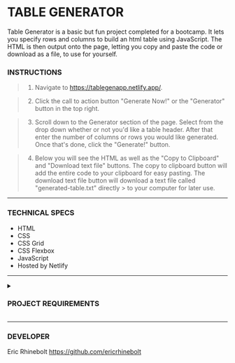 # TABLE GENERATOR

Table Generator is a basic but fun project completed for a bootcamp. It lets you specify rows and columns to build an html table using
JavaScript. The HTML is then output onto the page, letting you copy and paste the code or download as a file, to use for yourself.

### INSTRUCTIONS

> 1.  Navigate to https://tablegenapp.netlify.app/.

> 2.  Click the call to action button "Generate Now!" or the "Generator" button in the top right.

> 3.  Scroll down to the Generator section of the page. Select from the drop down whether or not you'd like a table header. After that enter the
>     number of columns or rows you would like generated. Once that's done, click the "Generate!" button.

> 4.  Below you will see the HTML as well as the "Copy to Clipboard" and "Download text file" buttons. The copy to clipboard button will add the
>     entire code to your clipboard for easy pasting. The download text file button will download a text file called "generated-table.txt" directly > to your computer for later use.

<hr>

### TECHNICAL SPECS

- HTML
- CSS
- CSS Grid
- CSS Flexbox
- JavaScript
- Hosted by Netlify

<hr>
<details><summary>

### PROJECT REQUIREMENTS

</summary>
<p>

#### HTML

- Have at least 3 pages, keep the grid system consistent as much as possible
- Use at least 10 different HTML tags
- Use HTML tables
- Implement at least two uses for forms
- Dropped Down Menu
- Use web fonts
- Use different types of content in the form of text, images, videos, and GIFs
- Use regex validation

#### CSS

- Inline, internal, and external styling
- Use five different CSS selectors
- Don’t use too many fonts
- Use colors that complement each other
- Use Flexbox (Optional)
- Use SASS/SCSS (Optional)
- Use animations (Optional)

#### Javascript

- External scripts
- Use variables, if statements, loops, at least one form of collections, functions/call back, and events
- Use AJAX (Optional)
- Use JSON or XML (Optional)
- Use JQuery (Optional)

</p>
</details>
<hr>

### DEVELOPER

Eric Rhinebolt
https://github.com/ericrhinebolt
